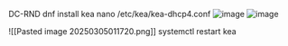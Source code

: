 DC-RND 
dnf install kea
nano /etc/kea/kea-dhcp4.conf
![image](https://github.com/user-attachments/assets/01c17201-6adf-4aac-9f6c-cf14d3f2efa9)
![image](https://github.com/user-attachments/assets/4d9f6fa6-a926-4b9e-85a2-0071a0193e61)

![[Pasted image 20250305011720.png]]
systemctl restart kea
